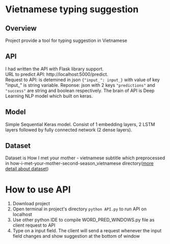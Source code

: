 # Vietnamese typing suggestion 

## Overview

<p>Project provide a tool for typing suggestion in Vietnamese</p>

## API ##

  I had written the API with Flask library support. </br>
URL to predict API: http://localhost:5000/predict. </br>
Request to API: is detemined in json <code>{"input_": input_}</code> with value of key "input_" is string variable.
Reponse: json with 2 keys <code>"predictions"</code> and <code>"success"</code> are string and boolean respectively.
The brain of API is Deep Learning NLP model which built on keras.

## Model ## 
Simple Sequential Keras model. Consist of 1 embedding layers, 2 LSTM layers followed by fully connected network (2 dense layers).

## Dataset ##
Dataset is How I met your mother - vietnamese subtitle which preprocessed in how-i-met-your-mother-second-season_vietnamese directory(<a href="https://www.kaggle.com/annguyntrng/how-i-met-your-mother-vietnamese-sub">more detail about dataset</a>)

# How to use API #
<ol>
<li>Download project</li>
<li>Open terminal in project's directory <code>python API.py</code> to run API on localhost</li>
<li>Use other python IDE to compile WORD_PRED_WINDOWS.py file as client request to API</li>
<li>Type on a input field. The client will send a request whenever the input field changes and show suggestion at the bottom of window</li>
</ol>



